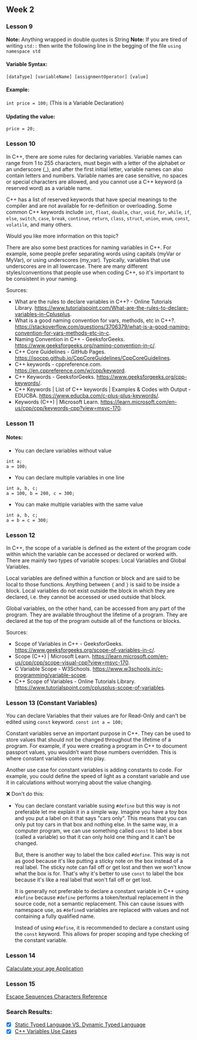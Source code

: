 ## Week 2

### Lesson 9

**Note:** Anything wrapped in double quotes is String
**Note:** If you are tired of writing `std::` then write the following line in the begging of the file `using namespace std`

#### Variable Syntax:

`[dataType] [variableName] [assignmentOperator] [value]`

#### Example:

`int price = 100;` (This is a Variable Declaration)

#### Updating the value:

`price = 20;`

### Lesson 10

In C++, there are some rules for declaring variables. Variable names can range from 1 to 255 characters, must begin with a letter of the alphabet or an underscore (\_), and after the first initial letter, variable names can also contain letters and numbers. Variable names are case sensitive, no spaces or special characters are allowed, and you cannot use a C++ keyword (a reserved word) as a variable name.

C++ has a list of reserved keywords that have special meanings to the compiler and are not available for re-definition or overloading. Some common C++ keywords include `int`, `float`, `double`, `char`, `void`, `for`, `while`, `if`, `else`, `switch`, `case`, `break`, `continue`, `return`, `class`, `struct`, `union`, `enum`, `const`, `volatile`, and many others.

Would you like more information on this topic?

There are also some best practices for naming variables in C++. For example, some people prefer separating words using capitals (myVar or MyVar), or using underscores (my_var). Typically, variables that use underscores are in all lowercase. There are many different styles/conventions that people use when coding C++, so it's important to be consistent in your naming.

Sources:

- What are the rules to declare variables in C++? - Online Tutorials Library. https://www.tutorialspoint.com/What-are-the-rules-to-declare-variables-in-Cplusplus.
- What is a good naming convention for vars, methods, etc in C++?. https://stackoverflow.com/questions/3706379/what-is-a-good-naming-convention-for-vars-methods-etc-in-c.
- Naming Convention in C++ - GeeksforGeeks. https://www.geeksforgeeks.org/naming-convention-in-c/.
- C++ Core Guidelines - GitHub Pages. https://isocpp.github.io/CppCoreGuidelines/CppCoreGuidelines.
- C++ keywords - cppreference.com. https://en.cppreference.com/w/cpp/keyword.
- C++ Keywords - GeeksforGeeks. https://www.geeksforgeeks.org/cpp-keywords/.
- C++ Keywords | List of C++ keywords | Examples & Codes with Output - EDUCBA. https://www.educba.com/c-plus-plus-keywords/.
- Keywords (C++) | Microsoft Learn. https://learn.microsoft.com/en-us/cpp/cpp/keywords-cpp?view=msvc-170.

### Lesson 11

#### Notes:

- You can declare variables without value

```
int a;
a = 100;
```

- You can declare multiple variables in one line

```
int a, b, c;
a = 100, b = 200, c = 300;
```

- You can make multiple variables with the same value

```
int a, b, c;
a = b = c = 300;
```

### Lesson 12

In C++, the scope of a variable is defined as the extent of the program code within which the variable can be accessed or declared or worked with. There are mainly two types of variable scopes: Local Variables and Global Variables.

Local variables are defined within a function or block and are said to be local to those functions. Anything between `{` and `}` is said to be inside a block. Local variables do not exist outside the block in which they are declared, i.e. they cannot be accessed or used outside that block.

Global variables, on the other hand, can be accessed from any part of the program. They are available throughout the lifetime of a program. They are declared at the top of the program outside all of the functions or blocks.

Sources:

- Scope of Variables in C++ - GeeksforGeeks. https://www.geeksforgeeks.org/scope-of-variables-in-c/.
- Scope (C++) | Microsoft Learn. https://learn.microsoft.com/en-us/cpp/cpp/scope-visual-cpp?view=msvc-170.
- C Variable Scope - W3Schools. https://www.w3schools.in/c-programming/variable-scope.
- C++ Scope of Variables - Online Tutorials Library. https://www.tutorialspoint.com/cplusplus-scope-of-variables.

### Lesson 13 (Constant Variables)

You can declare Variables that their values are for Read-Only and can't be edited using `const` keyword.
`const int a = 100;`

Constant variables serve an important purpose in C++. They can be used to store values that should not be changed throughout the lifetime of a program. For example, if you were creating a program in C++ to document passport values, you wouldn’t want those numbers overridden. This is where constant variables come into play.

Another use case for constant variables is adding constants to code. For example, you could define the speed of light as a constant variable and use it in calculations without worrying about the value changing.

❌ Don't do this:

- You can declare constant variable susing `#define` but this way is not preferable
  let me explain it in a simple way. Imagine you have a toy box and you put a label on it that says "cars only". This means that you can only put toy cars in that box and nothing else. In the same way, in a computer program, we can use something called `const` to label a box (called a variable) so that it can only hold one thing and it can't be changed.

  But, there is another way to label the box called `#define`. This way is not as good because it's like putting a sticky note on the box instead of a real label. The sticky note can fall off or get lost and then we won't know what the box is for. That's why it's better to use `const` to label the box because it's like a real label that won't fall off or get lost.

  It is generally not preferable to declare a constant variable in C++ using `#define` because `#define` performs a token/textual replacement in the source code, not a semantic replacement. This can cause issues with namespace use, as `#define`d variables are replaced with values and not containing a fully qualified name.

  Instead of using `#define`, it is recommended to declare a constant using the `const` keyword. This allows for proper scoping and type checking of the constant variable.

### Lesson 14

[Calaculate your age Application](https://github.com/youssefali715/c_plus_plus_course/blob/main/age_calc.cpp)

### Lesson 15

[Escape Sequences Characters Reference](https://en.cppreference.com/w/cpp/language/escape)

### Search Results:

- [x] [Static Typed Language VS. Dynamic Typed Language](https://1drv.ms/b/s!Am6KY0K4fPPagQpFCJou3g5imi7g?e=Lu9SJN)
- [x] [C++ Variables Use Cases](https://1drv.ms/b/s!Am6KY0K4fPPagQv06nexo_eZkkv2?e=rKxQ7F)
